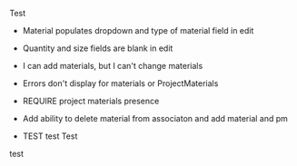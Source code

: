 Test

- Material populates dropdown and type of material field in edit
- Quantity and size fields are blank in edit
- I can add materials, but I can't change materials
- Errors don't display for materials or ProjectMaterials
- REQUIRE project materials presence
- Add ability to delete material from associaton and add material and pm

- TEST
  test
Test

test